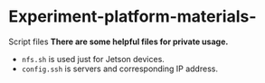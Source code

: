 # Experiment-platform-materials-
Script files
**There are some helpful files for private usage.**

- `nfs.sh` is used just for Jetson devices.
- `config.ssh` is servers and corresponding IP address.
